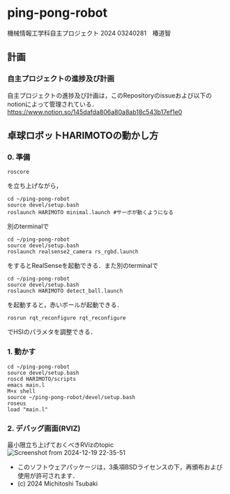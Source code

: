 # ping-pong-robot
機械情報工学科自主プロジェクト 2024
03240281　椿道智

## 計画
### 自主プロジェクトの進捗及び計画
自主プロジェクトの進捗及び計画は，このRepositoryのissueおよび以下のnotionによって管理されている．
https://www.notion.so/145dafda806a80a8ab18c543b17ef1e0

## 卓球ロボットHARIMOTOの動かし方
### 0. 準備
```
roscore
```
を立ち上げながら，

```
cd ~/ping-pong-robot
source devel/setup.bash
roslaunch HARIMOTO minimal.launch #サーボが動くようになる
```
別のterminalで
```
cd ~/ping-pong-robot
source devel/setup.bash
roslaunch realsense2_camera rs_rgbd.launch
```
をするとRealSenseを起動できる．また別のterminalで
```
cd ~/ping-pong-robot
source devel/setup.bash
roslaunch HARIMOTO detect_ball.launch
```
を起動すると，赤いボールが起動できる．
```
rosrun rqt_reconfigure rqt_reconfigure
```
でHSIのパラメタを調整できる．

### 1. 動かす
```
cd ~/ping-pong-robot
source devel/setup.bash
roscd HARIMOTO/scripts
emacs main.l
M+x shell
source ~/ping-pong-robot/devel/setup.bash
roseus
load "main.l"
```
### 2. デバッグ画面(RVIZ)
最小限立ち上げておくべきRVizのtopic
![Screenshot from 2024-12-19 22-35-51](https://github.com/user-attachments/assets/1886739c-169e-4016-ac21-9994564df0b1)

* このソフトウェアパッケージは，3条項BSDライセンスの下，再頒布および使用が許可されます．
* (c) 2024 Michitoshi Tsubaki
